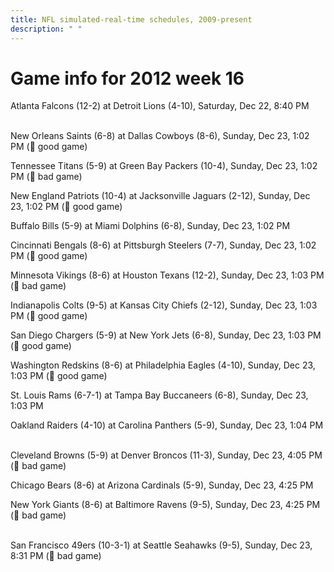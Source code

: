 ```yaml
---
title: NFL simulated-real-time schedules, 2009-present
description: " "
---
```


# Game info for 2012 week 16

Atlanta Falcons (12-2) at Detroit Lions (4-10), Saturday, Dec 22, 8:40 PM

<br/>New Orleans Saints (6-8) at Dallas Cowboys (8-6), Sunday, Dec 23, 1:02 PM (:football: good game)

Tennessee Titans (5-9) at Green Bay Packers (10-4), Sunday, Dec 23, 1:02 PM (:red_circle: bad game)

New England Patriots (10-4) at Jacksonville Jaguars (2-12), Sunday, Dec 23, 1:02 PM (:football: good game)

Buffalo Bills (5-9) at Miami Dolphins (6-8), Sunday, Dec 23, 1:02 PM

Cincinnati Bengals (8-6) at Pittsburgh Steelers (7-7), Sunday, Dec 23, 1:02 PM (:football: good game)

Minnesota Vikings (8-6) at Houston Texans (12-2), Sunday, Dec 23, 1:03 PM (:red_circle: bad game)

Indianapolis Colts (9-5) at Kansas City Chiefs (2-12), Sunday, Dec 23, 1:03 PM (:football: good game)

San Diego Chargers (5-9) at New York Jets (6-8), Sunday, Dec 23, 1:03 PM (:football: good game)

Washington Redskins (8-6) at Philadelphia Eagles (4-10), Sunday, Dec 23, 1:03 PM (:football: good game)

St. Louis Rams (6-7-1) at Tampa Bay Buccaneers (6-8), Sunday, Dec 23, 1:03 PM

Oakland Raiders (4-10) at Carolina Panthers (5-9), Sunday, Dec 23, 1:04 PM

<br/>Cleveland Browns (5-9) at Denver Broncos (11-3), Sunday, Dec 23, 4:05 PM (:red_circle: bad game)

Chicago Bears (8-6) at Arizona Cardinals (5-9), Sunday, Dec 23, 4:25 PM

New York Giants (8-6) at Baltimore Ravens (9-5), Sunday, Dec 23, 4:25 PM (:red_circle: bad game)

<br/>San Francisco 49ers (10-3-1) at Seattle Seahawks (9-5), Sunday, Dec 23, 8:31 PM (:red_circle: bad game)

